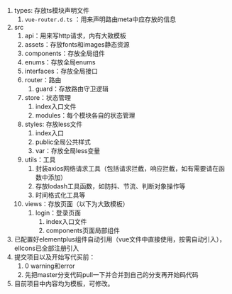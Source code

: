 1. types: 存放ts模块声明文件
   1. `vue-router.d.ts` ：用来声明路由meta中应存放的信息
2. src
   1. api：用来写http请求，内有大致模板
   2. assets：存放fonts和images静态资源
   3. components：存放全局组件
   4. enums：存放全局enums
   5. interfaces：存放全局接口
   6. router：路由
      1. guard：存放路由守卫逻辑
   7. store：状态管理
      1. index入口文件
      2. modules：每个模块各自的状态管理
   8. styles: 存放less文件
      1. index入口
      2. public全局公共样式
      3. var：存放全局less变量
   9. utils：工具
      1.  封装axios网络请求工具（包括请求拦截，响应拦截，如有需要请在函数中添加）
      2.  存放lodash工具函数，如防抖、节流、判断对象操作等
      3.  时间格式化工具等
   10. views：存放页面（以下为大致模板）
       1.  login：登录页面
           1. index入口文件
           2. components页面局部组件
3. 已配置好elementplus组件自动引用（vue文件中直接使用，按需自动引入），elIcons已全部注册引入
4. 提交项目以及开始写代买前：
   1.  0 warning和error
   2.  先把master分支代码pull一下并合并到自己的分支再开始码代码
5. 目前项目中内容均为模板，可修改。
